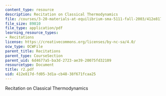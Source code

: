 ```yaml
---
content_type: resource
description: Recitation on Classical Thermodynamics
file: /courses/3-20-materials-at-equilibrium-sma-5111-fall-2003/412e817dfd053d1acb4838f671fcaa25_r2.pdf
file_size: 89810
file_type: application/pdf
learning_resource_types:
- Recitations
license: https://creativecommons.org/licenses/by-nc-sa/4.0/
ocw_type: OCWFile
parent_title: Recitations
parent_type: CourseSection
parent_uid: 6d4677a5-ba3d-2723-ae39-20075fd32109
resourcetype: Document
title: r2.pdf
uid: 412e817d-fd05-3d1a-cb48-38f671fcaa25
---
```

Recitation on Classical Thermodynamics